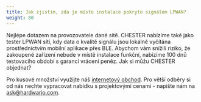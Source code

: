 ```yaml
---
title: Jak zjistím, zda je místo instalace pokryto signálem LPWAN?
weight: 80
---
```


Nejlépe dotazem na provozovatele dané sítě. CHESTER nabízíme také jako tester LPWAN sítí, kdy data o kvalitě signálu jsou lokálně vyčítána prostřednictvím mobilní aplikace přes BLE. Abychom vám snížili riziko, že zakoupené zařízení nebude v místě instalace funkční, nabízíme 100 dnů testovacího období s garancí vrácení peněz.
Jak si můžu CHESTER objednat?

Pro kusové množství využijte náš [internetový obchod](https://obchod.hardwario.cz). Pro větší odběry si od nás nechte vypracovat nabídku s projektovými cenami - napište nám na [ask@hardwario.com](mailto:ask@hardwario.com).
